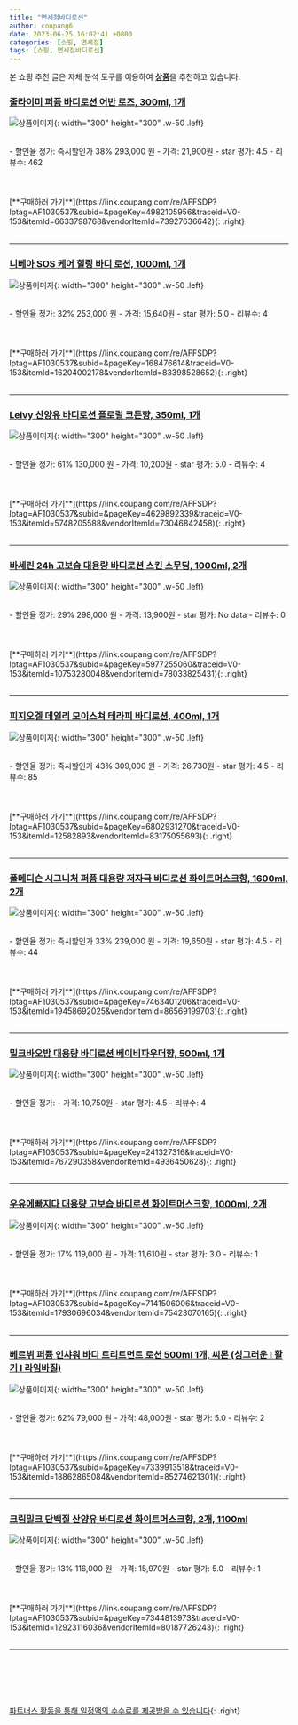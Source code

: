 ```yaml
---
title: "면세점바디로션"
author: coupang6
date: 2023-06-25 16:02:41 +0800
categories: [쇼핑, 면세점]
tags: [쇼핑, 면세점바디로션]
---
```


본 쇼핑 추천 글은 자체 분석 도구를 이용하여 [**상품**](https://link.coupang.com/a/bao1ui)을 추천하고 있습니다.

### [줄라이미 퍼퓸 바디로션 어반 로즈, 300ml, 1개](https://link.coupang.com/re/AFFSDP?lptag=AF1030537&subid=&pageKey=4982105956&traceid=V0-153&itemId=6633798768&vendorItemId=73927636642)

![상품이미지](https://thumbnail8.coupangcdn.com/thumbnails/remote/230x230ex/image/rs_quotation_api/zhxwsiuc/430e4c9dd3f545899d07bc1f87c0503c.jpg){: width="300" height="300" .w-50 .left}


<br>
- 할인율 정가: 즉시할인가 38%  293,000   원
- 가격: 21,900원
- star 평가: 4.5
- 리뷰수: 462
<br>
<br>
<br>
<br>
[**구매하러 가기**](https://link.coupang.com/re/AFFSDP?lptag=AF1030537&subid=&pageKey=4982105956&traceid=V0-153&itemId=6633798768&vendorItemId=73927636642){: .right}
<br>
<br>

---

### [니베아 SOS 케어 힐링 바디 로션, 1000ml, 1개](https://link.coupang.com/re/AFFSDP?lptag=AF1030537&subid=&pageKey=168476614&traceid=V0-153&itemId=16204002178&vendorItemId=83398528652)

![상품이미지](https://thumbnail8.coupangcdn.com/thumbnails/remote/230x230ex/image/retail/images/2022/10/07/18/0/4305cb88-f314-40b0-8069-2b6f6a33ffb2.png){: width="300" height="300" .w-50 .left}


<br>
- 할인율 정가: 32%  253,000   원
- 가격: 15,640원
- star 평가: 5.0
- 리뷰수: 4
<br>
<br>
<br>
<br>
[**구매하러 가기**](https://link.coupang.com/re/AFFSDP?lptag=AF1030537&subid=&pageKey=168476614&traceid=V0-153&itemId=16204002178&vendorItemId=83398528652){: .right}
<br>
<br>

---

### [Leivy 산양유 바디로션 플로럴 코튼향, 350ml, 1개](https://link.coupang.com/re/AFFSDP?lptag=AF1030537&subid=&pageKey=4629892339&traceid=V0-153&itemId=5748205588&vendorItemId=73046842458)

![상품이미지](https://thumbnail7.coupangcdn.com/thumbnails/remote/230x230ex/image/retail/images/1410789063338249-00ccf9e6-2ff4-41e3-b6d9-b60b031a5d63.jpg){: width="300" height="300" .w-50 .left}


<br>
- 할인율 정가: 61%  130,000   원
- 가격: 10,200원
- star 평가: 5.0
- 리뷰수: 4
<br>
<br>
<br>
<br>
[**구매하러 가기**](https://link.coupang.com/re/AFFSDP?lptag=AF1030537&subid=&pageKey=4629892339&traceid=V0-153&itemId=5748205588&vendorItemId=73046842458){: .right}
<br>
<br>

---

### [바세린 24h 고보습 대용량 바디로션 스킨 스무딩, 1000ml, 2개](https://link.coupang.com/re/AFFSDP?lptag=AF1030537&subid=&pageKey=5977255060&traceid=V0-153&itemId=10753280048&vendorItemId=78033825431)

![상품이미지](https://thumbnail10.coupangcdn.com/thumbnails/remote/230x230ex/image/retail/images/2021/08/06/10/9/a09a1b04-bda2-497d-a450-c2f4a8a0d682.jpg){: width="300" height="300" .w-50 .left}


<br>
- 할인율 정가: 29%  298,000   원
- 가격: 13,900원
- star 평가: No data
- 리뷰수: 0
<br>
<br>
<br>
<br>
[**구매하러 가기**](https://link.coupang.com/re/AFFSDP?lptag=AF1030537&subid=&pageKey=5977255060&traceid=V0-153&itemId=10753280048&vendorItemId=78033825431){: .right}
<br>
<br>

---

### [피지오겔 데일리 모이스쳐 테라피 바디로션, 400ml, 1개](https://link.coupang.com/re/AFFSDP?lptag=AF1030537&subid=&pageKey=6802931270&traceid=V0-153&itemId=12582893&vendorItemId=83175055693)

![상품이미지](https://thumbnail6.coupangcdn.com/thumbnails/remote/230x230ex/image/vendor_inventory/540b/dcd430b69287782db4086179af874e64c417c9f1cd222937bf9dbcb24a05.jpg){: width="300" height="300" .w-50 .left}


<br>
- 할인율 정가: 즉시할인가 43%  309,000   원
- 가격: 26,730원
- star 평가: 4.5
- 리뷰수: 85
<br>
<br>
<br>
<br>
[**구매하러 가기**](https://link.coupang.com/re/AFFSDP?lptag=AF1030537&subid=&pageKey=6802931270&traceid=V0-153&itemId=12582893&vendorItemId=83175055693){: .right}
<br>
<br>

---

### [폴메디슨 시그니처 퍼퓸 대용량 저자극 바디로션 화이트머스크향, 1600ml, 2개](https://link.coupang.com/re/AFFSDP?lptag=AF1030537&subid=&pageKey=7463401206&traceid=V0-153&itemId=19458692025&vendorItemId=86569199703)

![상품이미지](https://thumbnail8.coupangcdn.com/thumbnails/remote/230x230ex/image/retail/images/116959364999967-db6fee0f-d698-4394-b011-13b2a086f17f.jpg){: width="300" height="300" .w-50 .left}


<br>
- 할인율 정가: 즉시할인가 33%  239,000   원
- 가격: 19,650원
- star 평가: 4.5
- 리뷰수: 44
<br>
<br>
<br>
<br>
[**구매하러 가기**](https://link.coupang.com/re/AFFSDP?lptag=AF1030537&subid=&pageKey=7463401206&traceid=V0-153&itemId=19458692025&vendorItemId=86569199703){: .right}
<br>
<br>

---

### [밀크바오밥 대용량 바디로션 베이비파우더향, 500ml, 1개](https://link.coupang.com/re/AFFSDP?lptag=AF1030537&subid=&pageKey=241327316&traceid=V0-153&itemId=767290358&vendorItemId=4936450628)

![상품이미지](https://thumbnail8.coupangcdn.com/thumbnails/remote/230x230ex/image/retail/images/99547937500510-221a2b67-f23b-4b1b-8e9f-65abe3fd694d.jpg){: width="300" height="300" .w-50 .left}


<br>
- 할인율 정가: 
- 가격: 10,750원
- star 평가: 4.5
- 리뷰수: 4
<br>
<br>
<br>
<br>
[**구매하러 가기**](https://link.coupang.com/re/AFFSDP?lptag=AF1030537&subid=&pageKey=241327316&traceid=V0-153&itemId=767290358&vendorItemId=4936450628){: .right}
<br>
<br>

---

### [우유에빠지다 대용량 고보습 바디로션 화이트머스크향, 1000ml, 2개](https://link.coupang.com/re/AFFSDP?lptag=AF1030537&subid=&pageKey=7141506006&traceid=V0-153&itemId=17930696034&vendorItemId=75423070165)

![상품이미지](https://thumbnail8.coupangcdn.com/thumbnails/remote/230x230ex/image/retail/images/636649824414363-e4d4a120-faa2-4fc4-be86-3ab9dfc75d12.jpg){: width="300" height="300" .w-50 .left}


<br>
- 할인율 정가: 17%  119,000   원
- 가격: 11,610원
- star 평가: 3.0
- 리뷰수: 1
<br>
<br>
<br>
<br>
[**구매하러 가기**](https://link.coupang.com/re/AFFSDP?lptag=AF1030537&subid=&pageKey=7141506006&traceid=V0-153&itemId=17930696034&vendorItemId=75423070165){: .right}
<br>
<br>

---

### [베르뷔 퍼퓸 인샤워 바디 트리트먼트 로션 500ml 1개, 씨몬 (싱그러운 l 활기 l 라임바질)](https://link.coupang.com/re/AFFSDP?lptag=AF1030537&subid=&pageKey=7339913518&traceid=V0-153&itemId=18862865084&vendorItemId=85274621301)

![상품이미지](https://thumbnail6.coupangcdn.com/thumbnails/remote/230x230ex/image/vendor_inventory/f14d/2e08d759a9370715fdaf708f0f1fafab5e38357e77b434a157f65ac8e255.jpg){: width="300" height="300" .w-50 .left}


<br>
- 할인율 정가: 62%  79,000   원
- 가격: 48,000원
- star 평가: 5.0
- 리뷰수: 2
<br>
<br>
<br>
<br>
[**구매하러 가기**](https://link.coupang.com/re/AFFSDP?lptag=AF1030537&subid=&pageKey=7339913518&traceid=V0-153&itemId=18862865084&vendorItemId=85274621301){: .right}
<br>
<br>

---

### [크림밀크 단백질 산양유 바디로션 화이트머스크향, 2개, 1100ml](https://link.coupang.com/re/AFFSDP?lptag=AF1030537&subid=&pageKey=7344813973&traceid=V0-153&itemId=12923116036&vendorItemId=80187726243)

![상품이미지](https://thumbnail6.coupangcdn.com/thumbnails/remote/230x230ex/image/retail/images/8919948598909135-32fb8668-7d30-4dfd-a161-1b08b8e638d9.jpg){: width="300" height="300" .w-50 .left}


<br>
- 할인율 정가: 13%  116,000   원
- 가격: 15,970원
- star 평가: 5.0
- 리뷰수: 1
<br>
<br>
<br>
<br>
[**구매하러 가기**](https://link.coupang.com/re/AFFSDP?lptag=AF1030537&subid=&pageKey=7344813973&traceid=V0-153&itemId=12923116036&vendorItemId=80187726243){: .right}
<br>
<br>

---
<br><br><br><br><br> [파트너스 활동을 통해 일정액의 수수료를 제공받을 수 있습니다](https://link.coupang.com/a/bao1ui){: .right}